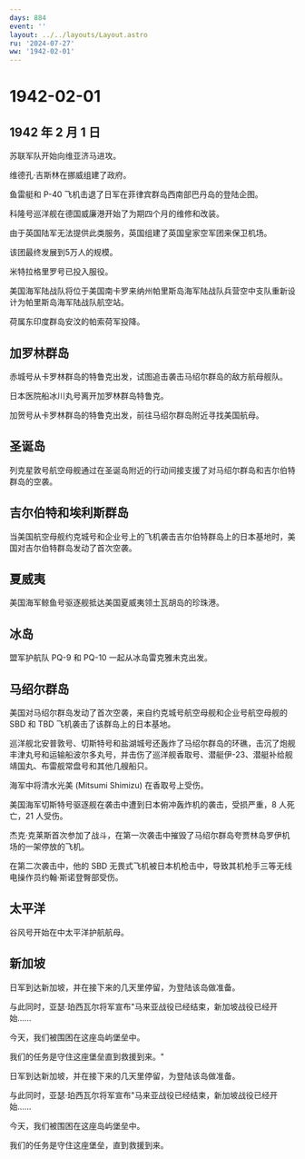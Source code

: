 ```yaml
---
days: 884
event: ''
layout: ../../layouts/Layout.astro
ru: '2024-07-27'
ww: '1942-02-01'
---
```


# 1942-02-01

## 1942 年 2 月 1 日

苏联军队开始向维亚济马进攻。

维德孔·吉斯林在挪威组建了政府。

鱼雷艇和 P-40 飞机击退了日军在菲律宾群岛西南部巴丹岛的登陆企图。

科隆号巡洋舰在德国威廉港开始了为期四个月的维修和改装。

由于英国陆军无法提供此类服务，英国组建了英国皇家空军团来保卫机场。

该团最终发展到5万人的规模。

米特拉格里罗号已投入服役。

美国海军陆战队将位于美国南卡罗来纳州帕里斯岛海军陆战队兵营空中支队重新设计为帕里斯岛海军陆战队航空站。

荷属东印度群岛安汶的帕索荷军投降。

## 加罗林群岛

赤城号从卡罗林群岛的特鲁克出发，试图追击袭击马绍尔群岛的敌方航母舰队。

日本医院船冰川丸号离开加罗林群岛特鲁克。

加贺号从卡罗林群岛的特鲁克出发，前往马绍尔群岛附近寻找美国航母。

## 圣诞岛

列克星敦号航空母舰通过在圣诞岛附近的行动间接支援了对马绍尔群岛和吉尔伯特群岛的空袭。

## 吉尔伯特和埃利斯群岛

当美国航空母舰约克城号和企业号上的飞机袭击吉尔伯特群岛上的日本基地时，美国对吉尔伯特群岛发动了首次空袭。

## 夏威夷

美国海军鲸鱼号驱逐舰抵达美国夏威夷领土瓦胡岛的珍珠港。

## 冰岛

盟军护航队 PQ-9 和 PQ-10 一起从冰岛雷克雅未克出发。

## 马绍尔群岛

美国对马绍尔群岛发动了首次空袭，来自约克城号航空母舰和企业号航空母舰的
SBD 和 TBD 飞机袭击了该群岛上的日本基地。

巡洋舰北安普敦号、切斯特号和盐湖城号还轰炸了马绍尔群岛的环礁，击沉了炮舰丰津丸号和运输船波尔多丸号，并击伤了巡洋舰香取号、潜艇伊-23、潜艇补给舰靖国丸、布雷舰常盘号和其他几艘船只。

海军中将清水光美 (Mitsumi Shimizu) 在香取号上受伤。

美国海军切斯特号驱逐舰在袭击中遭到日本俯冲轰炸机的袭击，受损严重，8
人死亡，21 人受伤。

杰克·克莱斯首次参加了战斗，在第一次袭击中摧毁了马绍尔群岛夸贾林岛罗伊机场的一架停放的飞机。

在第二次袭击中，他的 SBD
无畏式飞机被日本机枪击中，导致其机枪手三等无线电操作员约翰·斯诺登臀部受伤。

## 太平洋

谷风号开始在中太平洋护航航母。

## 新加坡

日军到达新加坡，并在接下来的几天里停留，为登陆该岛做准备。

与此同时，亚瑟·珀西瓦尔将军宣布"马来亚战役已经结束，新加坡战役已经开始......

今天，我们被围困在这座岛屿堡垒中。

我们的任务是守住这座堡垒直到救援到来。"

日军到达新加坡，并在接下来的几天里停留，为登陆该岛做准备。

与此同时，亚瑟·珀西瓦尔将军宣布"马来亚战役已经结束，新加坡战役已经开始......

今天，我们被围困在这座岛屿堡垒中。

我们的任务是守住这座堡垒，直到救援到来。